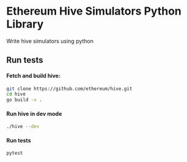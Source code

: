 # Ethereum Hive Simulators Python Library

Write hive simulators using python

## Run tests

#### Fetch and build hive:

```bash
git clone https://github.com/ethereum/hive.git
cd hive
go build -v .
```

#### Run hive in dev mode
```bash
./hive --dev
```

#### Run tests
```bash
pytest
```